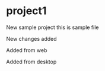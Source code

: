 # project1
New sample project this is sample file


New changes added


Added from web


Added from desktop